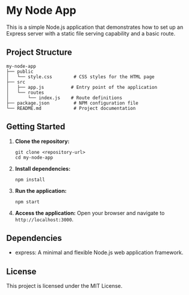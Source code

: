 # My Node App

This is a simple Node.js application that demonstrates how to set up an Express server with a static file serving capability and a basic route.

## Project Structure

```
my-node-app
├── public
│   └── style.css        # CSS styles for the HTML page
├── src
│   ├── app.js          # Entry point of the application
│   └── routes
│       └── index.js    # Route definitions
├── package.json         # NPM configuration file
└── README.md            # Project documentation
```

## Getting Started

1. **Clone the repository:**
   ```
   git clone <repository-url>
   cd my-node-app
   ```

2. **Install dependencies:**
   ```
   npm install
   ```

3. **Run the application:**
   ```
   npm start
   ```

4. **Access the application:**
   Open your browser and navigate to `http://localhost:3000`.

## Dependencies

- express: A minimal and flexible Node.js web application framework.

## License

This project is licensed under the MIT License.